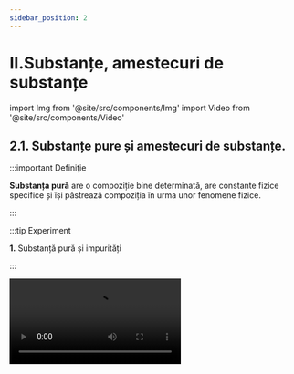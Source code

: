 ```yaml
---
sidebar_position: 2
---
```


# II.Substanțe, amestecuri de substanțe


import Img from '@site/src/components/Img'
import Video from '@site/src/components/Video'


## 2.1. Substanțe pure și amestecuri de substanțe.

:::important Definiţie

**Substanța pură** are o compoziție bine determinată, are constante fizice specifice și își păstrează compoziția în urma unor fenomene fizice.

:::



:::tip Experiment

**1.** Substanță pură și impurități 

:::

<Video src="https://www.youtube.com/embed/Pzx33beWQ2g" />


**Materiale necesare:** 2 pahare Berzelius, apă, baghetă de sticlă, sare extrafină și sare grunjoasă.


**Descrierea experimentului:** 

- Pune într-un pahar sarea extrafină și în celălalt sarea grunjoasă.
- Adaugă apă în ambele pahare și dizolvă sarea prin agitarea cu bagheta și apoi observă conținuturile celor 2 pahare.
 

- Ce observi ?


:::note Observaţie

În paharul cu apă și sare fină nu se deosebesc componenții, iar în celălalt se depun pe fund substanțe închise la culoare.  

:::



**Concluzia experimentului:**

Sarea fină este o substanță pură, iar sarea grunjoasă este impură, adică conține impurități (alte substanțe pe lângă sare).




**Pentru a exprima cât de curată este o substanță se folosește noțiunea de puritate.**

:::important Definiţie

**Puritatea (p)** reprezintă masa de substanță pură care se găsește în 100 g de substanță impură. Ea se exprimă în procente (%).

:::


:::caution Problemă model

**1.** Din 800 g sare grunjoasă se obține 700 g sare pură. Calculați puritatea zăcământului și procentul impurităților. 





800 g sare impură..................700 g sare pură

100 g sare impură..................x g sare pură


<Img className="img-responsive4" src="chimie/clasa7/capitolul2/2_1_Poza1_CalculeTema1.jpg" lazy={false} width="1000" height="94" />


:::



:::important Definiţie

**Amestecul** este rezultatul punerii în comun a două sau mai multe substanțe între care nu au loc fenomene chimice (reacții chimice).

:::

Zilnic folosești amestecuri sub diferite forme: preparate culinare, medicamente, pastă de dinți, detergenți, produse cosmetice etc.


<br></br>
<br></br>



:::tip Experiment

**2.** Ce este un amestec de substanțe ?

:::

<Video src="https://www.youtube.com/embed/ytjeNW337Nc" />


**Materiale necesare:** mojar cu pistil, sulf, pilitură de fier, o picătură de mercur, magnet.

:::warning

Acest experiment se efectuează numai de către profesori!
Atenție! Mercurul este extrem de toxic ! Nu inhala vaporii săi! Nu îl atinge și nu il gusta! 
  
:::


**Descrierea experimentului:** 

- Pune într-un mojar pulbere de sulf și pilitură de fier și amestecă cu pistilul.
- Apropie de acest amestec un magnet.
 

- Ce observi ?


:::note Observaţie

Fierul din amestec nu își pierde proprietatea de a fi atras de magnet.

Sulful din amestec își păstrează și el proprietățile (pulbere galbenă).
  

:::


- Pune într-un mojar pulbere de sulf și o picătură de mercur și amestecă cu pistilul.

- Ce observi ?


:::note Observaţie

În scurt timp vei observa o pulbere neagră și formarea unei noi substanțe care nu mai are proprietățile celor 2 componente.  

:::



**Concluzia experimentului:**

Sulful cu fierul amestecate în mojar formează un amestec.

Sulful cu mercurul suferă un fenomen chimic, în urma căruia cele două substanțe nu își mai păstrează proprietățile.



:::important Caracteristicile amestecurilor

A)	Un amestec este format din doi sau mai mulți componenți.

B)	Substanțele componente pot fi luate în diferite proporții.

C)	Fiecare substanță componentă își păstrează proprietățile fizice și chimice.

:::


:::important

#### Un amestec poate fi format din:

- Substanțe solide: solul, rocile, aliajele
- Substanțe lichide: diverse băuturi, antigelul
- Substanțe gazoase: aerul, gazele naturale
- Substanțe în cele 3 stări de agregare: apa tulbure (apă + particule solide + aer dizolvat)

:::





:::important

#### Obținerea amestecurilor :

a)	Amestecarea componenților în stare gazoasă are loc de la sine prin fenomenul de difuzie, datorat mișcării dezordonate și continue a particulelor componente.

b)	Amestecarea unui lichid cu: 
  - un gaz prin barbotarea (suflarea) gazului în lichid;
  - alt lichid, tot de la sine prin difuzie;
  - un solid, prin amestecare și dizolvare.
  
c)	Amestecarea componenților în stare solidă cu ajutorul mojarului cu pistil.

:::


:::important

#### După compoziția lor amestecurile se clasifică în:

**1) Amestecuri omogene** care au aceeași compoziție și aceleași proprietăți în toată masa lor. 



#### Exemple de amestecuri omogene: 

- soluții;
- aliaje;
- oțet;
- aer;
- spirt.

<Img className="img-responsive4" src="chimie/clasa7/capitolul2/2_1_Poza2_ExempluAmestecuriOmogene_Spirt_vers2.jpg" width="1000" height="479" />


<br></br>
<br></br>


**2) Amestecuri eterogene** care nu au aceeași compoziție și aceleași proprietăți în toată masa lor și se observă cu ochiul liber sau cu lupa componenții săi. 



#### Exemple de amestecuri eterogene: 

- apă cu ulei;
- apă cu nisip;
- aer cu mercur;
- preparate culinare;
- roci etc. 

<Img className="img-responsive4" src="chimie/clasa7/capitolul2/2_1_Poza3_ExempluAmestecuriEterogene_Roci_vers2.jpg" width="1000" height="520" />



:::

<br></br>




:::caution Problemă rezolvată

**1.** Dă câte 3 exemple de substanțe pure, amestecuri omogene și eterogene.

<Img className="img-responsive4" src="chimie/clasa7/capitolul2/2_1_Poza4_TabelProblemaModel1.jpg" width="1000" height="142" />

:::





:::caution Problemă rezolvată

**2.** Identifică tipul amestecului din tabel.

<Img className="img-responsive4" src="chimie/clasa7/capitolul2/2_1_Poza5_TabelProblemaModel2.jpg" width="1000" height="248" />

:::





<br></br>
<br></br>




## 2.2. Metode de separare a amestecurilor

### 2.2.1. Metode de separare a amestecurilor omogene

### 2.2.1.1. Cristalizarea



:::important Definiţie

**Cristalizarea** este metoda de separare a unei substanțe solide sub formă de cristale dintr-un amestec omogen lichid (soluție), prin evaporarea substanței lichide.

:::




:::tip Experiment

**3.** Cristalizarea

:::

<Video src="https://www.youtube.com/embed/ZkYIcurElJg" />


**Materiale necesare:** pahar Berzelius, apă, cristale de piatră vânătă, baghetă, sită de azbest, spirtieră, chibrit, capsulă, trepied.


:::warning

Acest experiment se efectuează numai de către profesori!
 
  
:::



**Descrierea experimentului:** 

- În pahar amestecă apa cu piatra vânătă cu ajutorul baghetei.
- Pune amestecul format într-o capsulă pe care o așezi pe sita de azbest de pe trepied și încălzește-l la flacăra spirtierei.
 

- Ce observi ?


:::note Observaţie

Apa se evaporă și se obțin în capsulă cristale de piatră vânătă.  

:::



**Concluzia experimentului:**

Prin cristalizare am separat o substanță solidă sub formă de cristale dintr-un amestec omogen lichid (soluție), prin evaporarea apei.



<br></br>


<Video src="https://www.youtube.com/embed/zCoSVEfaJL8" />


<br></br>



:::warning

Acest experiment se efectuează numai în prezența unui adult!

Când lucrezi cu surse de foc ai grijă să ai părul strâns și să nu porți haine cu mâneci largi! Atenție când lucrezi cu apă caldă să nu te arzi!

Piatra vânătă este toxică. Nu o atinge și nu o gusta!

 
  
:::

<br></br>



<Video src="https://www.youtube.com/embed/MxRAzjH6_Qs" />

<br></br>


:::warning

Acest experiment se efectuează numai în prezența unui adult!

Când lucrezi cu surse de foc ai grijă să ai părul strâns și să nu porți haine cu mâneci largi! Atenție când lucrezi cu apă caldă să nu te arzi!

Piatra vânătă este toxică. Nu o atinge și nu o gusta!

 
  
:::






:::caution Aplicaţiile cristalizării

- Extragerea sării din apa de mare.

- Extragerea zahărului din trestia/sflecla de zahăr.


:::


<br></br>
<br></br>




### 2.2.1.2. Distilarea


:::important Definiţie

**Distilarea** constă în separarea componentelor lichide dintr-un amestec omogen, pe baza punctelor lor de fierbere diferite.

:::


:::important

În timpul distilării au loc două fenomene fizice: **vaporizarea**, urmată de **condensare**.


<Img className="img-responsive4" src="chimie/clasa7/capitolul2/2_2_1_2_Poza1_PozaProcesDistilare.jpg" width="1000" height="600" />


Dacă în balon există un amestec de apă cu alcool, prin încălzire, temperatura va crește, iar când ajunge la 78 °C, alcoolul începe să fiarbă. 

Pe toată durata fierberii alcoolului, temperatura rămâne constantă, la 78 °C. Vaporii de alcool ajunși în refrigerent sunt răciți și condensează. 

Când temperatura începe să crească depășind 78 °C, alcoolul s-a separat de apă și se oprește distilarea. Apa s-a separat de alcool.

:::


:::note Observație

În general părțile componente ale amestecului au puncte de fierbere care nu diferă cu mai mult de 25 °C între ele, în condiții de presiune de o atmosferă. În schimb dacă diferența dintre punctele de fierbere este mai mare de 25 °C se poate folosi pentru separarea componenților o distilare simplă.

:::




:::caution Aplicaţiile distilării

**1)**	Obținerea apei distilate (pură din punct de vedere chimic), folosită în laboratoare, industrie, farmacie.


<Img className="img-responsive4" src="chimie/clasa7/capitolul2/2_2_1_2_Poza1bis_PozaApaDistilata.jpg" width="1000" height="1000" />



<br></br>
<br></br>


**2)** Obținerea băuturilor alcoolice în instalații industriale cu alambic.



<Img className="img-responsive4" src="chimie/clasa7/capitolul2/2_2_1_2_Poza2_PozaAlambic.jpg" width="1000" height="854" />


<br></br>
<br></br>




**3)** Prin distilarea fracționată a petrolului, în rafinăriile petrochimice se obțin propan, butan, benzine, petrol lampant, motorină, păcură. Aceste produse ale distilării petrolului se folosesc drept combustibili, la obținerea maselor plastice, medicamentelor, cauciucului artificial, fibrelor artificiale, detergenți, insecticide, pesticide etc.




<Img className="img-responsive4" src="chimie/clasa7/capitolul2/2_2_1_2_Poza3_PozaRafinarie.jpg" width="1000" height="565" />


<br></br>
<br></br>



**4)**	Distilarea fracționată a aerului cu separarea azotului de oxigen. Se consideră un balon de distilare care conține un amestec lichid de oxigen (componentul greu) și azot (componentul ușor). Dacă amestecul lichid este încălzit acesta va începe să fiarbă, producând vapori care conțin mai mult azot (componentul ușor) decât lichidul inițial. Acești vapori bogați în azot condensează într-un condensator.

<Img className="img-responsive4" src="chimie/clasa7/capitolul2/2_2_1_2_Poza4_DistilareaFractionataAAerului.jpg" width="1000" height="725" />




:::



<br></br>
<br></br>




### 2.2.2. Metode de separare a componentelor unui amestec eterogen

### 2.2.2.1. Decantarea



:::important Definiţie

**Decantarea** este metoda de separare a componentelor unui amestec eterogen solid–lichid sau lichid–lichid pe baza diferenței mari dintre densitățile acestora. 

:::


:::important

a) Pentru componente solid-lichid având densități cu mult diferite se folosește decantarea cu ajutorul baghetei (când solidul stă pe fundul lichidului). 

b) Pentru componentele lichid-lichid cu densități diferite și care sunt nemiscibile (nu se dizolvă unul în altul) se folosește decantarea cu pâlnia de separare.


:::





:::tip Experiment

**4.** Decantarea unui amestec de apă+ulei+nisip

:::

<Video src="https://www.youtube.com/embed/_JlehKDanoc" />


**Materiale necesare:** 2 pahare Berzelius, baghetă, pâlnie de separare (cu robinet), apă,ulei,nisip, stativ.


**Descrierea experimentului:** 

- Cu ajutorul baghetei se toarnă partea lichidă a amestecului în pâlnia de separare. În pahar rămâne nisipul.
- Se desface robinetul pâlniei de separare astfel încât, apa care are densitatea mai mare va curge în pahar, iar uleiul cu densitatea mai mică va rămâne în pâlnia de separare.
 

- Ce observi ?


:::note Observaţie

Prin decantare am separat nisipul de apa cu ulei, cu bagheta, apoi am separat apa de ulei cu pâlnia cu robinet.  

:::



**Concluzia experimentului:**

Prin decantare am separat componentelor unui amestec eterogen solid–lichid sau lichid–lichid, pe baza diferenței dintre densitățile acestora.



:::caution Aplicaţiile decantării

**1.** Obținerea apei potabile în bazine decantoare de mari dimensiuni, în care impuritățile solide se depun pe fundul decantorului și apa se limpezește și se epurează (curăță) mecanic.



<Img className="img-responsive4" src="chimie/clasa7/capitolul2/2_2_2_1_Poza1_PozaDecantorApa.jpg" width="1000" height="531" />


<br></br>
<br></br>



**2.** Separarea celor 2 componente ale varului stins: apa de var și laptele de var.


<Img className="img-responsive4" src="chimie/clasa7/capitolul2/2_2_2_1_Poza2_PozaPaharVarStins.jpg" width="1000" height="655" />


:::

<br></br>
<br></br>




### 2.2.2.2. Filtrarea.



:::important Definiţie

**Filtrarea** este metoda de separare a unei substanțe solide dintr-un amestec eterogen solid-lichid care au densități apropiate, cu ajutorul unui material filtrant (hârtie de filtru).  

:::


:::note Observaţie

Observație: Când densitatea solidului este mult mai mare ca cea a lichidului din amestec aplicăm decantarea, iar când densitatea solidului este asemănătoare cu cea a lichidului (solidul nu se depune pe fundul lichidului, ci este peste tot împrăștiat prin lichid) aplicăm filtrarea.  

:::




:::tip Experiment

**5.** Filtrarea unui amestec eterogen

:::

<Video src="https://www.youtube.com/embed/h0S1sYA1Vsg" />


**Materiale necesare:** 1 pahar Berzelius, 1 pahar Erlenmeyer, baghetă, pâlnie , hârtie de filtru, apă, pulbere de sulf (pulbere de cărbune, praf de cretă, bobițe de plută, frunze de ceai, cafea măcinată etc).


**Descrierea experimentului:** 

- În paharul Berzelius se amestecă apa cu pulberea de sulf.
- Se împăturește în patru hârtia de filtru, se desparte o foaie de celelalte, se aplică pe pereții interiori ai pâlniei umezită.
- Amestecul se toarnă în pâlnie pe o baghetă de sticlă înclinată spre peretele lateral, spre partea triplă a filtrului.
 

- Ce observi ?


:::note Observaţie

Pentru a separa apa de pulberea de sulf am folosit filtrarea.  

:::



**Concluzia experimentului:**

Prin filtrarea am separat o substanță solidă dintr-un amestec eterogen solid-lichid, cu densități apropiate, cu ajutorul unui hârtiei de filtru. 



:::caution Aplicaţiile filtrării:

**1.** Filtru pentru apă potabilă (bună de băut)



<Img className="img-responsive5" src="chimie/clasa7/capitolul2/2_2_2_2_Poza1_PozaFiltruApaPotabila.jpg" width="1000" height="1000" />


<br></br>
<br></br>

**2.** Filtru pentru aer (automobile, aer condiționat, aspiratoare, industriale pentru reținerea gazelor poluante etc.)



<Img className="img-responsive5" src="chimie/clasa7/capitolul2/2_2_2_2_Poza2_PozaFiltruPentruAer.jpg" width="1000" height="881" />



<br></br>
<br></br>

**3.** Filtru de ulei la automobile.

<Img className="img-responsive5" src="chimie/clasa7/capitolul2/2_2_2_2_Poza3_PozaFiltruDeUleiMasina.jpg" width="1000" height="913" />



<br></br>
<br></br>

**4.** Filtru de cafea.




<Img className="img-responsive5" src="chimie/clasa7/capitolul2/2_2_2_2_Poza4_PozaFiltruCafea.jpg" width="1000" height="1000" />


:::



:::caution Problemă rezolvată

**1.** Tudor are la dispoziție următoarele instrumente: spirtieră cu trepied și sită de azbest, magnet, pâlnie cu filtru, pahare, baghetă, pâlnie cu robinet.

Ce echipament este necesar pentru a extrage fiecare substanță enumerată în coloana 2? Scrie răspunsurile în tabel.


<Img className="img-responsive4" src="chimie/clasa7/capitolul2/2_2_2_2_Poza5_PozaTabelProblemaModel1.jpg" width="1000" height="413" />

:::




<br></br>
<br></br>


### 2.2.2.3 Aplică ce ai învățat în legătură cu Metodele de separare a amestecurilor


:::caution Temă

1)	Lucian dorește să separe un amestec de sare, nisip și pilitură de fier în trei substanțe solide separate. El a parcurs următorii pași:

- A împrăștiat amestecul pe o coală de hârtie și a trecut un magnet pe deasupra lor.
- A pus restul amestecului într-un pahar și a adăugat apă.
- A filtrat amestecul de apă.

A reușit Lucian să separe amestecul inițial în trei substanțe solide când a finalizat acești trei pași? Explică răspunsul tău.


:::




:::caution Temă

2)	Daniela dorește să separe un amestec de apă cu ulei. 

Ea folosește următoarea instalație:

<Img className="img-responsive5" src="chimie/clasa7/capitolul2/2_2_2_3_Poza1_PozaInstalatieFiltrareTema2.jpg" width="1000" height="818" />



a)	Denumește ustensilele folosite în acest experiment.

b)	Ce fel de amestec formează apa cu uleiul?

c)	Ce lichid a curs în pahar după deschiderea robinetului ? Explică răspunsul.




:::


<br></br>
<br></br>



## 2.3. Solul - amestec eterogen






**Litosfera** (din grecescul lithos = piatră și sferă) este partea solidă de la exteriorul unei planete. În cazul Terrei, litosfera include scoarța terestră și partea superioară a mantalei.




:::important Definiţie

**Solul** este stratul situat la suprafața scoarței terestre (partea superioară a litosferei).  

:::



:::important

#### Structura solului: 

<Img className="img-responsive4" src="chimie/clasa7/capitolul2/2_3_Poza1_PozaIStructuraSolului.jpg" width="1000" height="559" />

:::






:::important Principalele tipuri de sol
- **Solul nisipos** conține particule mari de nisip, este aerat și drenat (apa pătrunde ușor prin el). Este folosit la fabricarea vaselor ceramice.

:::

<Img className="img-responsive4" src="chimie/clasa7/capitolul2/2_3_Poza2_PozaISolNisipos.jpg" width="1000" height="519" />



:::note Observaţie

**Solul nisipos**, de exemplu, este uşor şi poros, permiţând trecerea apei şi fiind uşor de lucrat, însă nu reţine nutrienţi.
Umeziţi pământul şi frecaţi o bucată între degete. Dacă pământul se scurge printre degete este nisipos.

**Este folosit la fabricarea sticlei.**

  
:::




:::important Principalele tipuri de sol
- **Solul argilos** arată ca un nisip maroniu, uscat formează bulgări, fiind bogat în substanțe minerale nutritive (roditor). Este folosit la obținerea sticlei.


:::

<Img className="img-responsive4" src="chimie/clasa7/capitolul2/2_3_Poza3_PozaISolArgilos.jpg" width="1000" height="598" />



:::note Observaţie

**Solurile argiloase** se compactează (se bătătoresc) ușor când sunt călcate în timp ce sunt umede și se usucă tare în timpul verii, formând crăpături serioase pe timp de secetă. Are o mare densitate, este greu permeabil, în schimb odată pătruns de apă, o reține multă vreme. 

Ia un pumn de sol umed şi strânge-l cu putere în palmă. Dacă la deschiderea pumnului remarci o formațiune compactă de pământ, ce se lipește de palmă, atunci ai în grădină un sol argilos.

De altfel, solul argilos este simplu de identificat și în absența acestui test. Un astfel de sol se lipește de încălțări și de uneltele de grădină, se grupează în bulgări mari de pământ, greu de sfărâmat.


**Este folosit la obținerea vaselor ceramice.**


  
:::




:::important Principalele tipuri de sol

- **Solul calcaros** are aspect albicios, conține o mare cantitate de pietre fiind predispus la uscare, blochează pătrunderea magneziului și a fierului. Este folosit la obținerea varului.



:::

<Img className="img-responsive4" src="chimie/clasa7/capitolul2/2_3_Poza4_PozaISolCalcaros.jpg" width="1000" height="607" />



:::note Observaţie

**Solul calcaros** are un aspect albicios si are o cantitate mare de pietre fiind predispus la uscare, blochează pătrunderea magneziului și a fierului.

Este un tip de sol lipicios și greu de lucrat cu el când este umed, iar vara se usucă foarte repede. 

Deși absoarbe eficient umiditatea, solul calcaros favorizează și înghețul profund. În plus, nu reține în mod corespunzător substanțele nutritive, fapt care poate duce, spre exemplu, la cloroză (îngălbenirea) frunzelor.

Ia o lingură de sol și pune-o într-un vas, adăugând oțet. În cazul în care apar bule albe de dioxid de carbon, înseamnă că solul din grădina ta are un conținut crescut de carbonat de calciu.

**Este folosit la obținerea varului.**



  
:::




:::important

Solul este un _amestec eterogen de materie organică_ (rădăcini de plante, mici organisme, resturi de vietăți aflate în descompunere care formează humusul) și _materie anorganică_ (roci, apă, oxigen, dioxid de carbon, azot).

:::



#### Substanțele minerale se pot găsi în sol în:

- Cantitate mare - **macroelemente** - : siliciu, aluminiu, potasiu, calciu ,fier, magneziu.
- Cantitate mică - **microelemente** - : iod, fluor, brom, cobalt, mangan, cupru, molibden, crom etc.

Plantele nu se dezvoltă normal în solurile sărace în substanțe minerale. 

Pentru a asigura solurilor substanțele nutritive necesare, se folosesc îngrășăminte naturale (mraniță-gunoi de grajd putrezit, compost-amestec de resturi de plante, cenușă etc.) sau îngrășăminte chimice (azotați, fosfați).






:::caution Importanța solului

- Solul produce hrană și materii prime, 95 % din hrana pe care o consumăm provine direct sau indirect din sol.

- Curăță apa potabilă.

- Găzduiește organisme cu potențial farmaceutic.

- Solul fertil previne eroziunea.
 
- Reține apa și reduce riscurile de inundații.

- Stochează cantități uriașe de carbon.

Anual în Europa dispar 1 000 km² de sol (suprafață egală cu a unui oraș precum Berlinul) ca urmare a extinderii orașelor și a infrastructurii.

Protejarea acestei resurse fragile neregenerabile este vitală pentru asigurarea unui viitor sănătos. Formarea a 2 cm de sol fertil poate dura până la 500 de ani.

:::



<br></br>
<br></br>



## 2.4. Aerul – amestec omogen

:::important Definiţie

**Atmosfera** este învelișul de aer care înconjoară Pământul.  

:::



#### Atmosfera Pământului conține:
 
- azot (nitrogen) molecular diatomic (N<sub>2</sub>) în proporție de 78%;
- oxigen molecular diatomic (O<sub>2</sub>) în proporție de 21%;
- argon (Ar) în proporție de 0,92%;
- dioxid de carbon (CO<sub>2</sub>) în proporție de 0,04%;
- ozon sau oxigen triatomic (O<sub>3</sub>);
- alte gaze, praf, fum etc.



<Img className="img-responsive4" src="chimie/clasa7/capitolul2/2_4_Poza0_CompozitiaAtmosferei.jpg" width="1280" height="740" />




**Atmosfera terestră are o masă de cca 4,9 • 10<sup>18</sup> kg și este alcătuită, în funcție de temperatură, din mai multe straturi:** 
  



<Img className="img-responsive4" src="chimie/clasa7/capitolul2/2_4_Poza1_StructuraAtmosferei.jpg" width="1000" height="705" />




:::note Observaţie

De ce este cerul albastru? Lumina Soarelui o vedem albă, însă ea este compusă din lumini (radiații) din cele șapte culori ale curcubeului, date de acronimul  

<Img src="chimie/clasa7/capitolul2/2_4_Poza2_ROGVAIV.jpg" width="1000" height="49" />
  



**Aerul reflectă culoarea albastră și de aceea vedem cerul albastru.**

:::



:::caution Importanța aerului pe Pământ

- Oxigenul din aer întreține viața.

- Stratosfera, care conţine stratul de ozon, absoarbe cea mai mare parte a radiaţiilor ultraviolete. Dacă ar pătrunde în totalitate până la suprafaţa terestră, aceste radiaţii ar distruge viaţa de pe planetă, deoarece temperatura ar crește foarte mult.

- Arderea combustibililor.



:::



:::important Definiţie

Substanțele care poluează aerul și schimbă compoziția acestuia se numesc **poluanți.**  

:::



:::important Poluanții sunt de două feluri:


**a) Substanțe poluante naturale:** compuși ai sulfului (din emanațiile vulcanice), compuși ai azotului și dioxid de carbon (din descompunerea resturilor vegetale și animale).

**b) Substanțe poluante artificiale:** compuși ai sulfului, ai azotului și ai carbonului, ozonul de la nivelul solului- rezultați în urma arderii combustibililor, proceselor industriale, folosirii de pesticide (omoară dăunătorii culturilor agrare).

:::



#### Consecințele poluării aerului:


1)	Poluarea aerului are **efecte dăunătoare asupra sănătăţii oamenilor:** bronşite acute şi cronice, crize de astm, boli cardiovasculare, alergii la polen, cancere pulmonare şi ale căilor respiratorii şi afecţiuni ale aparatului reproducător.


<Img className="img-responsive4" src="chimie/clasa7/capitolul2/2_4_Poza3_Poluare1.jpg" width="1000" height="519" />

<br></br>
<br></br>



2) Majoritatea poluanților sunt „spălați” de către ploaie, zăpadă sau ceață și sunt transformați în acizi care se combină cu ploaia. Această **ploaie acidă** cade peste lacuri și păduri, unde poate duce la moartea peștilor sau plantelor și poate să afecteze întregi ecosisteme. Ploile acide pot să afecteze și sănătatea umană și obiecte create de oameni. Ele dizolvă încet statui istorice din piatră și fațadele monumentelor istorice.

<Img className="img-responsive4" src="chimie/clasa7/capitolul2/2_4_Poza4_Poluare2.jpg" width="1000" height="546" />

<br></br>
<br></br>


3)	Una din cele mai mari probleme cauzate de poluarea aerului este **încălzirea globală**, o creștere a temperaturii Pământului. Ea este cauzată de acumularea unor gaze atmosferice, cum ar fi dioxidul de carbon și alte gaze, cunoscute sub denumirea de gaze de seră, care reduc căldura disipată de Pământ, dar nu blochează radiațiile Soarelui. Din cauza efectului de seră se așteaptă ca temperatura globală să crească cu multe consecințe dezastroase:

- schimbarea tiparul climatic, 

- afectarea producției agricole, 

- modificare distribuției animalelor și plantelor 

- creșterea nivelul mării.

<Img className="img-responsive4" src="chimie/clasa7/capitolul2/2_4_Poza5_Poluare3.jpg" width="1000" height="697" />




<br></br>
<br></br>




## 2.5. Apa

:::important Definiţie

**Hidrosfera** este învelișul de apă al Pământului, fiind formată din oceane, mări, lacuri, râuri, ape subterane, ghețari și reprezintă 70% din suprafața totală a planetei noastre. 

:::



<Img className="img-responsive4" src="chimie/clasa7/capitolul2/2_5_Poza1_IzvorLaMunte.jpg" width="1280" height="874" />


Din toată apa existentă pe Pământ numai 3% este apă dulce, provenită din ghețari, ape subterane și alte surse (lacuri, atmosferă, sol).

Apa în natură se găsește în toate cele trei stări de agregare:
- solidă (zăpada, gheață);
- lichidă (oceane, mări, lacuri);
- gazoasă (vapori de apă din atmosferă).

:::important Definiţie

**Apa potabilă** este apa bună de băut, care nu conține microorganisme sau substanțe toxice. Ea trebuie să aibă gust plăcut, fără miros, incoloră, fără impurități.

:::









:::note Observaţie

Cum devine apa din râuri potabilă ?

De exemplu Apa Nova care asigură apa potabilă în București parcurge următorii pași :

_Pasul 1: Captarea apei:_ prelevează apă din cursul râurilor Argeș și Dâmbovița cu ajutorul mai multor prize de captare.

_Pasul 2: Curățarea de deșeuri:_ la prima întâlnire, în dreptul bazinelor de captare, apa abundă în crengi, frunze, insecte și o mulțime de deșeuri, mari și mici, aduse de cursul râurilor. Mare parte dintre ele se opresc în grătarele de filtrare, primele instrumente responsabile pentru eliminarea deșeurilor.

_Pasul 3: Îndepărtarea impurităților:_ în apa preluată există impurități invizibile ochiului liber. Pentru a le îndepărta, adăugă un coagulant care le obligă să se lipească una de alta sub formă de flacoane. Odată adunate pe fundul bazinului, flacoanele sunt mult mai ușor de colectat și retras din apă. 

_Pasul 4: Filtrarea:_ folosesc filtre cu nisip care rețin și elimină până la ultima particulă vizibilă de impuritate.

Pasul 5: Ozonarea:_ ozonul elimină bacteriile și virușii. În contact cu apa, ozonul descompune materiile organice și îmbunătățește considerabil culoarea și gustul acesteia.

_Pasul 6: Clorinarea:_ se adăugă clor, în concentrații atent stabilite, atât la ieșirea apei din uzina de tratare, cât și în diferite puncte ale rețelei. Astfel, bacteriile sunt ținute la distanță, iar calitatea apei de-a lungul drumului ei către consumatori rămâne intactă.

_Pasul 7: Stocarea și distribuția apei:_ apa este depozitează în rezervoare și transportată spre destinație, printr-o rețea formată din apeducte și conducte principale.
  

:::



:::caution Rolul apei în organism

Apa este componenta principală a tuturor țesuturilor și organelor. 

Lacrimile, saliva și transpirația conțin apă. 

Necesarul zilnic de apă depinde de masa omului, de efortul depus și de climă. 

Un om poate trăi minim trei zile fără apă.



:::




:::important Definiţie

**Poluarea apei** modifică compoziția  apei și este o consecință a activităților umane din industrie, agricultură, gospodărie sau a unor procese naturale (erupții vulcanice, tsunami, alunecări de teren, inundații). 

:::


#### Poluarea apei poate fi:

- Poluare chimică cu metale, îngrășăminte chimice, pesticide, erbicide.
- Poluare fizică cu materiale plastice, deșeuri menajere.
- Poluare biologică cu bacterii, paraziți.
- Poluare radioactivă cu deșeuri radioactive de la centrale nucleare.


<br></br>
<br></br>



## 2.6. Soluții apoase. Dizolvarea.



:::tip Experiment

**6.** Ce este dizolvarea ?

:::

<Video src="https://www.youtube.com/embed/1ccsv5-kk1E" />


**Materiale necesare:** pahar, apă, linguriță, sare extrafină.


**Descrierea experimentului:** 

- Într-un pahar pune câteva cristale de sare fină și amestecă cu lingurița. 
- Explică ce tip de amestec ai obținut și ce fel de fenomen (fizic/chimic) a avut loc.  


:::note Observaţie

Se observă în scurt timp cum cristalele parcă dispar și nu se mai văd în apă.

:::



**Concluzia experimentului:**

S-a obținut un amestec omogen în urma unui fenomen fizic. 







:::important Definiţie

**Dizolvarea** este fenomenul fizic în urma căruia o substanță se răspândește uniform printre particulele altei substanțe, rezultând un amestec omogen. 

:::


Dizolvarea este o consecință a fenomenului fizic numit **difuzie** - de amestecare a două substanțe de la sine (fără intervenție din afară). La dizolvare intervenim din afară prin amestecare pentru a grăbi amestecarea.


:::important Definiţie

**Soluția** este amestecul omogen de substanțe obținut în urma dizolvării. 

:::



:::important

#### Soluția este formată din două componente:

1)	**Dizolvat (solvat, solut)** este substanța în cantitate mai mică. Exemple: sarea, zahărul, piatra vânătă.

2)	**Dizolvant (solvent)** este substanța în cantitate mai mare. Exemple: apa, alcoolul, eterul, benzina, acetona.
 

:::


:::important Definiţie

Soluțiile în care dizolvantul este apa (cel mai utilizat dizolvant) se numesc **soluții apoase**. 

:::


<br></br>
<br></br>


:::tip Experiment

**7.** Conservarea masei unei soluții

:::

<Video src="https://www.youtube.com/embed/C5Qon6rqYvk" />


**Materiale necesare:** pahar, apă, linguriță, sare fină, cântar.


**Descrierea experimentului:** 

- Cântărește 5g de sare fină.
- Măsoară cu cilindrul gradat 50 mL apă distilată, care cântărește 50g.
- Amestecă sarea cu apa până la dizolvare și apoi cântărește soluția obținută.
- Compară masa totală a componentelor cu masa soluției. 

- Ce observi?


:::note Observaţie

Masa soluției = m<sub>s</sub> = m<sub>sare</sub> + m<sub>apă</sub> 

:::



**Concluzia experimentului:**

Masa soluției este egală cu suma maselor dizolvatului și a dizolvantului. 






:::important Definiţie

**Masele componentelor unei soluții se conservă (rămân aceleași).** 

:::

#### Exemple de cele mai cunoscute soluții:

<Img className="img-responsive4"  src="chimie/clasa7/capitolul2/2_6_Poza1_TabelCuCeleMaiCunoscuteSolutii.jpg" width="1000" height="676" />

<br></br>
<br></br>


#### Zeama bordeleză 

Este un pesticid cu acțiune fungicidă și algicidă. Se folosește pentru protejarea unor pomi fructiferi, printre care piersicii, caișii, prunii sau merii, dar și a viței de vie, a căpșunilor, cât și a unor legume – cartofi și roșii, de pildă. Pentru a prepara 100 de litri de zeamă bordeleză, cantitate suficientă pentru un hectar de vie pe rod, ai nevoie de: 1 kilogram de piatră vânătă, 1 kilogram de var stins, 100 de litri de apă.

<Img className="img-responsive4" src="chimie/clasa7/capitolul2/2_6_Poza2_PozaZeamaBordeleza.jpg" width="1000" height="768" />


<br></br>
<br></br>


#### Apa oxigenată
  
Este folosită ca cicatrizant, decolorant, antiseptic, hemostatic local.

<Img className="img-responsive4" src="chimie/clasa7/capitolul2/2_6_Poza3_PozaApaOxigenata.jpg" width="1000" height="625" />

<br></br>
<br></br>


#### Tincturile 

Sunt soluții în care solventul este alcoolul (ex tinctură de iod, tinctură de propolis etc.).

<Img className="img-responsive4" src="chimie/clasa7/capitolul2/2_6_Poza4_PozaTincturaIod.jpg" width="1000" height="484" />

<br></br>
<br></br>



#### Oțetul (lat. acetis) 

Este acid acetic diluat în apă (3–9%), cu gust acru, produs prin fermentarea naturală acetică a vinului sau a sucului de mere.

<Img className="img-responsive4" src="chimie/clasa7/capitolul2/2_6_Poza5_PozaOtet.jpg" width="1000" height="838" />



<br></br>
<br></br>




:::tip Experiment

**8.** Factorii care influențează viteza de dizolvare a unei substanțe

:::

<Video src="https://www.youtube.com/embed/BLwEiWPuXQA" />


**Materiale necesare:** sare grunjoasă, sare extrafină, cântar, spirtieră, trepied, baghetă, pahare Berzelius, sită, cilindru gradat, cronometru.



:::warning

Acest experiment se efectuează numai în prezența unui adult!

Când lucrezi cu surse de foc ai grijă să ai părul strâns și să nu porți haine cu mâneci largi! Atenție când lucrezi cu apă caldă să nu te arzi!


 
  
:::


**Descrierea experimentului:** 

- În 2 pahare pune câte 20 mL apă și adaugă în fiecare 5 g sare grunjoasă, respectiv sare extrafină. 

- Amestecă și cronometrează timpul de dizolvare în fiecare caz.

- Ce observi?


:::note Observaţie

Dizolvarea are loc mai repede dacă dizolvatul are un grad mai mare de fărâmițare (suprafața de contact este mai mare și particulele sunt mai mici). 

:::



- În 2 pahare pune câte 20 mL apă și adaugă în fiecare 5 g sare extrafină. 
- Primul pahar pune-l pe sită și trepied, la încălzire.
- Cronometrează timpul de dizolvare în fiecare caz.


- Ce observi?


:::note Observaţie

Dizolvarea are loc mai repede la temperaturi mai mari. 

:::



- În 2 pahare pune câte 20 mL apă și adaugă în fiecare 5 g sare extrafină. 
- Primul pahar agită-l cu o baghetă, iar pe al doilea nu îl agita.
- Cronometrează timpul de dizolvare în fiecare caz.

- Ce observi?


:::note Observaţie

Dizolvarea are loc mai repede dacă se agită componenții amestecului. 

:::


**Concluzia experimentului:**

#### Factorii care grăbesc dizolvarea unui solid într-un lichid sunt:

- dimensiune cât mai mică a particulelor (cristalelor)
- temperatură mai mare 
- agitarea componentelor.
 



<br></br>
<br></br>


### 2.6.1. Aplică ce ai învăţat în legătură cu Soluțiile apoase şi Dizolvarea.



:::caution Temă

**1.** Patru pahare identice conțin fiecare câte 100 mL de apă. Se adaugă 10 g de zahăr în fiecare pahar.Tabelul prezintă informații despre fiecare pahar. 

<Img className="img-responsive4" src="chimie/clasa7/capitolul2/2_6_Poza6_TabelTema1.jpg" width="1000" height="176" />

Aranjează paharele în funcție de viteza de dizolvare a zahărului, de la cel mai rapid la cel mai lent. Explică răspunsul!

:::






## 2.7. Concentrația procentuală a soluțiilor

### 2.7.1. Clasificarea soluțiilor apoase


:::important Definiţie

**Solubilitatea** este proprietatea unei substanțe de a se dizolva într-un anumit solvent.  

:::



:::important

**Coeficientul de solubilitate** măsoară cantitatea maximă de substanță care se dizolvă în 100 g de solvent, la o anumită temperatură.   

:::


:::important

**Solubilitatea depinde atât de natura dizolvantului, cât și de natura dizolvatului.**   

:::



#### Clasificarea substanțelor după solubilitatea în apă:

a)	_Substanțe ușor solubile_ au coeficientul de solubilitate > 10g exemple: piatra vânătă, sarea, zahărul

b)	_Substanțe greu solubile_ au coeficientul de solubilitate < 10g, dar > 0,01g exemple: carbonatul de magneziu, var stins, oxigenul, iodul

c)	_Substanțe insolubile_ au coeficientul de solubilitate < 0,01g exemple: metalele, sulful, cărbunele, uleiul, plasticul etc.







:::tip Experiment

**9.** Solubilitatea substanțelor

:::

<Video src="https://www.youtube.com/embed/SWTf-o7Dr5o" />


**Materiale necesare:** 3 eprubete, apă, sare, ulei, hidroxid de calciu.


**Descrierea experimentului:** 

- Pune în cele 3 eprubete aceeași cantitate de apă și adaugă în fiecare aceeași cantitate de sare, în a doua ulei și în a treia hidroxid de calciu.

- Agită-le.

- Ce observi?


:::note Observaţie

Sarea s-a dizolvat ușor, uleiul nu s-a dizolvat (adică este insolubil în apă) și hidroxidul de calciu s-a dizolvat parțial (mai greu).

:::


**Concluzia experimentului:**

Unele substanțe se dizolvă ușor în apă (sarea), altele nu se dizolvă deloc (uleiul) și mai există substanțe care se dizolvă mai greu (hidroxidul de calciu).  




#### Factorii care influenţează solubilitatea substanţelor:

- **Natura solutului şi a solventului** este un prim factor care influenţează solubilitatea substanţelor.
- **Temperatura** este un alt factor care influenţează solubilitatea substanţelor. În general cu creşterea temperaturii, creşte solubilitatea substanţelor solide şi lichide şi scade solubilitatea gazelor.
- **Presiunea** influenţează solubilitatea gazelor. Cu creşterea presiunii, creşte solubilitatea substanţelor gazoase în solvenţii lichizi.



:::important

#### Clasificarea soluțiilor după masa de substanță dizolvată:

- **Soluții nesaturate**
  - **diluate:** conțin o masă mică de dizolvat
  - **concentrate:** conțin o masă mare de dizolvat


- **Soluții saturate:** conțin masa maximă de dizolvat la o temperatură dată, fiind egală cu coeficientul de solubilitate al substanței respective.

- **Soluții suprasaturate:** conțin mai multă masă de dizolvat decât coeficientul de solubilitate al acestuia la temperatura dată.

:::



:::tip Experiment

**10.** Obținerea soluțiilor diluate, concentrate, saturate și suprasaturate

:::

<Video src="https://www.youtube.com/embed/lJfwyaewAe0" />


**Materiale necesare:** sare, pahare Berzelius, sită, trepied, spirtieră, chibrit, baghetă, piatră vânătă.



:::warning

Acest experiment se efectuează numai în prezența unui adult!

Când lucrezi cu surse de foc ai grijă să ai părul strâns și să nu porți haine cu mâneci largi! Atenție când lucrezi cu apă caldă să nu te arzi!

Piatra vânătă este toxică. Nu o atinge și nu o gusta! 


 
  
:::



Coeficientul de solubilitate al unei substanțe este o constantă de material, piatra vânătă având 20,7 g / 100 g apă, la 20 °C (vezi Anexa 1 de la sfârșitul manualului). 


**Descrierea experimentului:** 

- Pentru a obține o soluție diluată în 100 mL apă, adaug puțină piatră vânătă față de coeficientul de solubilitate al ei (5 g) și o dizolv.

- Pentru a obține o soluție concentrată în 100 mL apă adaug mai multă piatră vânătă, dar mai puțin față de coeficientul de solubilitate al ei (15 g) și o dizolv.

- Pentru a obține o soluție saturată în 100 mL apă adaug o cantitate de piatră vânătă egală cu coeficientul de solubilitate al ei (20,7 g) și o dizolv.

- Pentru a obține o soluție suprasaturată în 100 mL apă adaug mai multă piatră vânătă față de coeficientul de solubilitate al ei (25,1 g) și pentru a o dizolva o încălzesc în flacăra spirtierei și apoi o răcesc.


<br></br>
<br></br>


### 2.7.2. Concentrația procentuală de masă


Cum putem afla cum este o soluție?  Simplu, îi aflăm concentrația procentuală.

:::important Definiţie

**Concentrația procentuală de masă (c)** reprezintă masa de substanță dizolvată în 100 g soluție.  

:::


:::important

Dacă m<sub>d</sub> = c și m<sub>s</sub> = 100, atunci obținem următoarea formulă de calcul a concentrației:

 
<Img className="img-responsive4" src="chimie/clasa7/capitolul2/2_7_2_Poza1_Formula1_ConcentratiaProcentualaDeMasa_vers2.jpg" width="1000" height="111" />



și ca să rămână c singur într-o parte a egalității, îl ducem pe 100 în dreapta.

<Img className="img-responsive4" src="chimie/clasa7/capitolul2/2_7_2_Poza2_Formula2_ConcentratiaProcentualaDeMasa_vers2.jpg" width="1000" height="111" />


unde m<sub>d</sub> = masa dizolvatului, m<sub>s</sub> = masa soluției

:::




:::important Observaţii

a) **Concentrația procentuală de masă (c) se exprimă în procente (%)**. Deci, o soluție de sare de concentrație 25% arată că 25g sare sunt dizolvate în 100g soluție și nu 100g apă ca la solubilitate.

b) **O soluție se poate concentra prin:**

- Adăugare de solvat (dizolvat).

- Îndepărtarea prin evaporare a unei mase de apă din soluție.

- Adăugarea unei soluții de același tip, dar cu concentrație mai mare.


c)** O soluție se poate dilua prin:**

- Adăugare de apă.
- Adăugarea unei soluții de același tip, dar mai diluată.


:::


<br></br>


### 2.7.3. Probleme rezolvate cu concentrația procentuală de masă




:::caution Problemă rezolvată cu concentrația procentuală de masă

1)	Determinarea masei de substanță dizolvată (m<sub>d</sub>) când se dă masa soluției (m<sub>s</sub>) și concentrația acesteia (c) 

Mama a preparat 400 g sirop de concentrație 30%. Eu doresc să știu ce masă de zahăr, respectiv de apă a folosit mama.

m<sub>s</sub>  = 400 g sirop

c = 30%

m<sub>d</sub> = ?

m<sub>apă</sub> = ?


#### Rezolvare:

<Img className="img-responsive4" src="chimie/clasa7/capitolul2/2_7_2_Poza4_RezolvareProblemaModel1_vers2.jpg" width="1000" height="421" />



<br></br>


<Video src="https://www.youtube.com/embed/kjWKTcsw0E8" />





:::


<br></br>


:::caution Problemă rezolvată cu concentrația procentuală de masă

2) Aflarea masei de soluție când se dă masa dizolvantului (m<sub>d</sub>) și concentrația(c). 

Maria dorește să prepare o saramură de concentrație 20%.  Ea are la dispoziție 2 kg de sare. Ce masă de saramură a obținut și câtă apă a folosit?

c = 20%

m<sub>d</sub> = 2 kg sare

m<sub>s</sub> =?

m<sub>apă</sub> = ?


#### Rezolvare:


<Img className="img-responsive4" src="chimie/clasa7/capitolul2/2_7_2_Poza5_RezolvareProblemaModel2_vers2.jpg" width="1000" height="434" />




<br></br>


<Video src="https://www.youtube.com/embed/7S524JcXYMw" />



:::


<br></br>


:::caution Problemă rezolvată cu concentrația procentuală de masă

3) Calculează masa de apă care trebuie evaporată din 30g soluție de sare de concentrație 10% pentru a ajunge la o concentrație de 30%. 


m<sub>s1</sub> = 30 g sol. de sare

c<sub>1</sub> = 10%

c<sub>2</sub> = 30%

m <sub>apă evaporată</sub> =?


#### Rezolvare:

<Img className="img-responsive4" src="chimie/clasa7/capitolul2/2_7_2_Poza6_RezolvareProblemaModel3_vers3.jpg" width="1000" height="417" />



<br></br>
<br></br>


<Video src="https://www.youtube.com/embed/s-ajwgzy3hQ" />


:::


<br></br>

:::caution Problemă rezolvată cu concentrația procentuală de masă

4) Se amestecă 300 g sirop de concentrație 20% cu 400 g sirop de concentrație 30%. Ce concentrație va avea soluția obținută? 


m<sub>s1</sub> = 300 g sol. de zahăr

c<sub>1</sub> = 20%

ms<sub>2</sub> = 400 g sol. de zahăr

c<sub>2</sub> = 30%

c = ?%

#### Rezolvare:


<Img className="img-responsive4" src="chimie/clasa7/capitolul2/2_7_2_Poza7_RezolvareProblemaModel4_vers3.jpg" width="1000" height="442" />


<br></br>

<Video src="https://www.youtube.com/embed/Kv4dKXVSzqc" />


:::

<br></br>


:::caution Problemă rezolvată cu concentrația procentuală de masă

5) Ce masă de apă trebuie adăugată la 80 g soluție 40% de sare pentru a o dilua la 20% ? 


m<sub>s1</sub> = 80 g sol. de zahăr

c<sub>1</sub> = 40%

c<sub>2</sub> = 20%

m<sub>apă adăugată</sub> = ? 



#### Rezolvare:



<Img className="img-responsive4" src="chimie/clasa7/capitolul2/2_7_2_Poza8_RezolvareProblemaModel5_vers3.jpg" width="1000" height="347" />

:::


<br></br>



:::caution Problemă rezolvată cu concentrația procentuală de masă

6) Determină relația de legătură între solubilitatea (s) a unei substanțe și concentrația (c) a soluției saturate a acesteia. 


#### Rezolvare:


La m<sub>apă</sub> = 100 g apă avem m<sub>d</sub> = s

m<sub>s</sub> = m<sub>d</sub> + m<sub>apă</sub> = s + 100


<Img className="img-responsive4" src="chimie/clasa7/capitolul2/2_7_2_Poza9_RezolvareProblemaModel6.jpg" width="1000" height="93" />


:::



<br></br>



## 2.8. Sinteză recapitulativă - Substanțe. Amestecuri de substanțe.

:::important

**Substanța pură** are o compoziție bine determinată, are constante fizice specifice și își păstrează compoziția în urma unor fenomene fizice.

Pentru a exprima cât de curată este o substanță se folosește noțiunea de puritate.

**Puritatea( p )** reprezintă masa de substanță pură care se găsește în 100g de substanță impură. Ea se exprimă în procente (%).


<br></br>



**Amestecul** este rezultatul punerii în comun a două sau mai multe substanțe între care nu au loc fenomene chimice (reacții chimice).


#### Amestecurile au următoarele caracteristici :

  - A)	Un amestec este format din doi sau mai mulți componenți.

  - B)	Substanțele componente pot fi luate în diferite proporții.

  - C)	Fiecare substanță componentă își păstrează proprietățile fizice și chimice.


<br></br>

#### După compoziția lor, amestecurile se clasifică în :

**1)	Amestecuri omogene** care au aceeași compoziție și aceleași proprietăți în toată masa lor. 

- #### Exemple de amestecuri omogene: 

  - soluții;
  - aliaje;
  - oțet;
  - aer;
  - spirt etc.




**2) Amestecuri eterogene** care nu au aceeași compoziție și aceleași proprietăți în toată masa lor și se observă cu ochiul liber sau cu lupa componenții săi. 

- #### Exemple de amestecuri eterogene: 

  - apă cu nisip;
  - apă cu pietriș;
  - preparate culinare;
  - roci etc.


<br></br>
<br></br>


#### Metode de separare a amestecurilor omogene

**I.Cristalizarea** este metoda de separare a unei substanțe solide sub formă de cristale dintr-un amestec omogen lichid (soluție), prin evaporarea substanței lichide.

- **Aplicațiile cristalizării :**

  - Extragerea sării din apa de mare.

  - Extragerea zahărului din trestia/sfecla de zahăr.


**II.Distilarea** constă în separarea componentelor lichide dintr-un amestec omogen, pe baza punctelor lor de fierbere diferite. În timpul distilării au loc două fenomene fizice: vaporizarea, urmată de condensare.


- **Aplicațiile distilării:**

  - Obținerea apei distilate (pură din punct de vedere chimic), folosită în laboratoare, industrie, farmacie.

  - Obținerea băuturilor alcoolice în instalații industriale cu alambic.

  - Prin distilarea fracționată a petrolului, în rafinăriile petrochimice se obțin propan, butan, benzine, petrol lampant, motorină, păcură.
 
  - Distilarea fracționată a aerului, cu separarea azotului de oxigen.


<br></br>
<br></br>

 
#### Metode de separare a componentelor unui amestec eterogen


**I. Decantarea** este metoda de separare a componentelor unui amestec eterogen solid – lichid sau lichid –lichid pe baza diferenței mari dintre densitățile acestora.
 
**a)** Pentru componente solid-lichid având densități cu mult diferite, se folosește decantarea cu ajutorul baghetei (când solidul stă la fundul lichidului).
 
**b)** Pentru componentele lichid-lichid cu densități diferite, se folosește pâlnia de separare.


- **Aplicațiile decantării :** 
  
  - Obținerea apei potabile în bazine decantoare de mari dimensiuni, în care impuritățile solide se depun pe fundul decantorului și apa se limpezește și se epurează (curăță) mecanic.
  
  - Separarea celor 2 componente ale varului stins: apa de var și laptele de var.
  
**II.Filtrarea** este metoda de separare a unei substanțe solide dintr-un amestec eterogen solid-lichid, cu ajutorul unui material filtrant.
 
**Observație:** 

Când densitatea solidului este mult mai mare ca cea a lichidului din amestec, aplicăm decantarea, iar când densitatea solidului este asemănătoare cu cea a lichidului (solidul nu se depune la fundul lichidului, ci este peste tot împrăștiat prin lichid), aplicăm filtrarea. 



- **Aplicațiile filtrării:**

  - Filtru pentru apă potabilă (bună de băut)
  
  - Filtru pentru aer (automobile, aer condiționat, aspiratoare, industriale pentru reținerea gazelor poluante etc.)
  
  - Filtru de ulei la automobile
  
  - Filtru de cafea
  

<br></br>
<br></br>


**Solul** – partea exterioară a scoarței terestre - este un amestec eterogen de materie organică (rădăcini de plante, mici organisme, resturi de vietăți aflate în descompunere care formează humusul) și materie anorganică (roci, apă, oxigen, dioxid de carbon, azot).

**Principalele tipuri de sol:** 

- solul nisipos,
- solul argilos,
- solul calcaros. 
 
 
<br></br>
<br></br>
 

**Aerul** – amestec omogen care înconjoară Pământul - conține azot (nitrogen) molecular diatomic (N<sub>2</sub>) în proporție de 78 % , oxigen molecular diatomic (O<sub>2</sub>) -21 %, argon (Ar) (0,92 %), dioxid de carbon (CO<sub>2</sub>) -0,04 %, ozon sau oxigen triatomic (O<sub>3</sub>) și alte gaze, praf, fum etc.

<Img className="img-responsive4" src="chimie/clasa7/capitolul2/2_4_Poza0_CompozitiaAtmosferei.jpg" width="1280" height="740"/>



<br></br>
<br></br>



**Hidrosfera** este învelișul de apă al Pământului, fiind formată din oceane, mări, lacuri, râuri, ape subterane, ghețari și reprezintă 70% din suprafața totală a planetei noastre.


<br></br>





**Dizolvarea** este fenomenul fizic în urma căruia o substanță se răspândește uniform printre particulele altei substanțe, rezultând un amestec omogen.

**Soluția** este amestecul omogen de substanțe obținut în urma dizolvării.

#### Soluția este formată din două componente :

**1) Dizolvat (solvat, solut)** este substanța în cantitate mai mică. Exemple: sarea, zahărul, piatra vânătă.

**2) Dizolvant (solvent)** este substanța în cantitate mai mare. Exemple: apa, alcoolul, eterul, benzina, acetona.

Soluțiile în care dizolvantul este apa, cel mai utilizat, se numesc **soluții apoase.** 



**Masele componentelor unei soluții se conservă** (rămân aceleași), adică masa soluției este egală cu suma maselor dizolvatului și a dizolvantului.


**Exemple de cele mai cunoscute soluții:**

<Img className="img-responsive4"  src="chimie/clasa7/capitolul2/2_6_Poza1_TabelCuCeleMaiCunoscuteSolutii.jpg" width="1000" height="676" />


<br></br>
<br></br>

**Factorii care grăbesc dizolvarea unui solid într-un lichid sunt:**

- dimensiune cât mai mică a particulelor (cristalelor)

- temperatură mai mare
 
- agitarea componentelor.


<br></br>


**Solubilitatea** este proprietatea unei substanțe de a se dizolva într-un anumit solvent. Coeficientul de solubilitate măsoară masa maximă de substanță care se dizolvă în 100 g de solvent, la o anumită temperatură. 
 
Solubilitatea depinde atât de natura dizolvantului, cât și de natura dizolvatului.

**Clasificarea substanțelor după solubilitatea în apă:**

a) Substanțe ușor solubile (piatra vânătă, sarea, zahărul).

b) Substanțe greu solubile (carbonatul de magneziu, var stins, oxigenul, iodul).

c) Substanțe insolubile (metalele, sulful, cărbunele, uleiul, plasticul etc.).


<br></br>

**Factorii care influenţează solubilitatea substanţelor :**
- **Natura solutului şi a solventului** este un prim factor care influenţează solubilitatea substanţelor.

- **Temperatura** este un alt factor care influenţează solubilitatea substanţelor. În general, cu creşterea temperaturii, creşte solubilitatea substanţelor solide şi lichide şi scade solubilitatea gazelor.

- **Presiunea** influenţează solubilitatea gazelor. Cu creşterea presiunii, creşte solubilitatea substanţelor gazoase în solvenţii lichizi.



<br></br>

#### Clasificarea soluțiilor după masa de substanță dizolvată :


- **I. Soluții nesaturate**
  - **diluate:** conțin o masă mică de dizolvat
  - **concentrate:** conțin o masă mare de dizolvat


- **II. Soluții saturate:** conțin masa maximă de dizolvat la o temperatură dată, fiind egală cu solubilitatea substanței respective.

- **III. Soluții suprasaturate:** conțin mai multă masă de dizolvat decât solubilitatea acestuia la temperatura dată.

<br></br>


**Concentrația procentuală de masă ( c )** reprezintă masa de substanță dizolvată în 100g soluție.




<Img className="img-responsive4" src="chimie/clasa7/capitolul2/2_7_2_Poza2_Formula2_ConcentratiaProcentualaDeMasa_vers2.jpg" width="1000" height="111" />


unde m<sub>d</sub> = masa dizolvatului, 

m<sub>s</sub> = masa soluției = m<sub>d</sub> + m<sub>apă</sub> 





Observație:

**a) Concentrația procentuală de masă (c) se exprimă în procente (%)**. Deci, o soluție de sare de concentrație 25% arată că 25 g sare sunt dizolvate în 100 g soluție și nu 100 g apă ca la solubilitate.


**b) O soluție se poate concentra prin:**

- Adăugare de solvat (dizolvat).

- Îndepărtarea prin evaporare a unei mase de apă din soluție.

- Adăugarea unei soluții de același tip, dar cu concentrație mai mare.


**c) O soluție se poate dilua prin:**

- Adăugare de apă.

- Adăugarea unei soluții de același tip, dar mai diluată.



:::



<br></br>



## 2.9. Exerciții recapitulative - Substanțe. Amestecuri de substanțe.


:::caution Exerciții recapitulative - Substanțe pure și amestecuri de substanțe

**1) Indică metoda de separare a componentelor următoarelor amestecuri și precizează felul amestecului:**

a) Sirop

b)	Apă cu pietricele

c)	Spirt

d)	Apă cu pulbere de carbon

e)	Apă cu petrol

f)	Saramură

g)	Apă cu praf de cretă

h)	Apă cu mercur

i)	Apă cu pilitură de cupru

j)	Tinctură de iod

k)	Apă cu scoici

<br></br>



**2) Precizează metoda de separare pentru următoarele aplicații:**

a)	Extragerea zahărului din trestia de zahăr.

b)	Separarea zațului de cafea.

c)	Obținerea apei potabile.

d)	Separarea componentelor din petrol în rafinăriile petrochimice.

e)	Extragerea sării din apa de mare.

f)	Separarea oxigenului de azot din aerul atmosferic.

<br></br>


**3) Răspunde cu adevărat (A) sau fals (F) la următoarele afirmații :**

a)	Dizolvarea unei substanțe într-un solvent este un fenomen chimic.

b)	Soluția saturată conține o cantitate de dizolvat egală cu coeficientul de solubilitate al ei, la temperatură normală.

c)	Dizolvantul este componenta în cantitate mai mare dintr-o soluție.

d)	Dizolvantul se mai numește solvat.

e)	Când se evaporă apa dintr-o soluție, se evaporă și dizolvatul.

f)	O soluție se poate concentra prin adăugare de dizolvat.

g)	O soluție se poate concentra prin adăugare de apă.

h)	Concentrația procentuală de masă reprezintă masa de substanță dizolvată în 100 g apă.


<br></br>


**4) Scrieţi cele două componente şi denumirea lor pentru următoarele soluţii :**

a)	Ser fiziologic.

b)	Oțel.

c)	Sirop.

d)	Limonadă.

e)	Ceață.

f)	Spirt.

g)	Fum.

h)	Aer.


<br></br>



**5) Completează următoarele afirmații :**

a)	Soluțiile care conțin mai multă masă de dizolvat decât coeficientul de solubilitate al acestuia la temperatura dată se numesc ………………………………….

b)	Soluțiile diluate conțin o masă ………… de dizolvat.

c)	Cu creşterea temperaturii, ………… solubilitatea substanţelor solide.

d)	Piatra vânătă este o substanță ………… solubilă în apă, iar fierul este o substanță ………………… în apă.

e)	……………… este amestecul omogen de substanțe obținut în urma dizolvării.

f)	Solvatul este componenta unei soluții în cantitate mai .....................


<br></br>



**6) O soluție de sodă are concentrația procentuală de 30% și conține 20 g apă. Ce masă de sodă conține această soluție ?**

<br></br>




**7) 50 g soluție de apă oxigenată are concentrația procentuală de 12%. Ce masă de perhidrol este dizolvată în apă ? Dacă se adaugă 30 g soluție de apă oxigenată de concentrație 3%, care este concentrația soluției obținute ? Am concentrat soluția inițială sau am diluat-o ?**


<br></br>



**8) O saramură de concentrație 10% conține 40 g sare. O altă saramură de concentrație 40% conține 80 g sare. Ce concentrație are saramura obținută prin amestecarea celor două soluții ?** 



:::



<br></br>
<br></br>



## 2.10. Test de autoevaluare - Substanțe. Amestecuri de substanțe.


:::caution Test de autoevaluare - Substanțe. Amestecuri de substanțe.

 
**1.** Precizaţi în dreptul fiecărei afirmaţii ce fel de amestec (omogen sau eterogen) reprezintă și scrieţi metoda de separare a componentelor. **-2p**


a)	Soluție de piatră vânătă

b)	Apă cu mercur

c)	Apă cu pulbere de cretă

d)	Apă cu alcool




<br></br>



**2.** Denumește o aplicație a cristalizării/distilării/filtrării/decantării. **-1p**


<br></br>

**3.** Scrieţi cele două componente şi denumirea lor pentru următoarele soluţii: **-1p**

a)	Tinctură de iod

b)	Ceață

c)	Ser fiziologic

d)	Oțel


<br></br>

**4.** Completează definiția: **-1p**

a)	Soluția este ……………………………………………………………… .

b)	Dizolvantul este ……………………………………………………… .

c)	Soluția suprasaturată este soluție care conține o masă …………………….

d)	Soluția diluată ………………………………………………………….





<br></br>

**5.** Ce concentrație are o soluție obținută prin dizolvarea a 20 g sodă în 140 g apă? Dacă adăugăm 30 g apă care este noua concentrație a soluției obținute? **-3p**

Oficiu **-2p**

:::